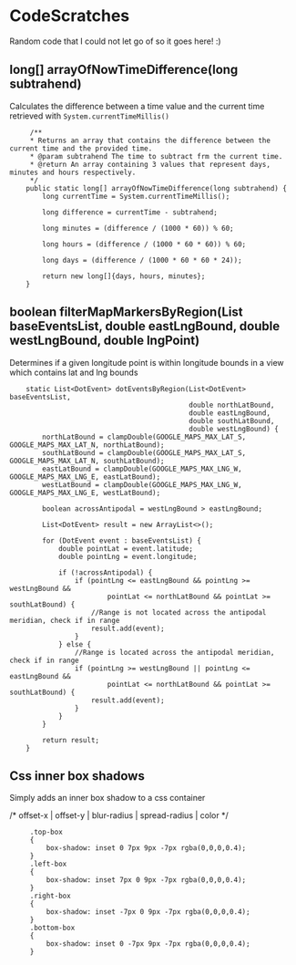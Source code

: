 # CodeScratches
Random code that I could not let go of so it goes here! :)


## <b>long[] arrayOfNowTimeDifference(long subtrahend)</b>

Calculates the difference between a time value and the current time retrieved with `System.currentTimeMillis()`
```
     /**
     * Returns an array that contains the difference between the current time and the provided time.
     * @param subtrahend The time to subtract frm the current time.
     * @return An array containing 3 values that represent days, minutes and hours respectively.
     */
    public static long[] arrayOfNowTimeDifference(long subtrahend) {
        long currentTime = System.currentTimeMillis();

        long difference = currentTime - subtrahend;

        long minutes = (difference / (1000 * 60)) % 60;

        long hours = (difference / (1000 * 60 * 60)) % 60;

        long days = (difference / (1000 * 60 * 60 * 24));

        return new long[]{days, hours, minutes};
    }
```

## <b>boolean filterMapMarkersByRegion(List<DotEvent> baseEventsList, double eastLngBound, double westLngBound, double lngPoint)</b>

Determines if a given longitude point is within longitude bounds in a view which contains lat and lng bounds
``` 
    static List<DotEvent> dotEventsByRegion(List<DotEvent> baseEventsList,
                                            double northLatBound,
                                            double eastLngBound,
                                            double southLatBound,
                                            double westLngBound) {
        northLatBound = clampDouble(GOOGLE_MAPS_MAX_LAT_S, GOOGLE_MAPS_MAX_LAT_N, northLatBound);
        southLatBound = clampDouble(GOOGLE_MAPS_MAX_LAT_S, GOOGLE_MAPS_MAX_LAT_N, southLatBound);
        eastLatBound = clampDouble(GOOGLE_MAPS_MAX_LNG_W, GOOGLE_MAPS_MAX_LNG_E, eastLatBound);
        westLatBound = clampDouble(GOOGLE_MAPS_MAX_LNG_W, GOOGLE_MAPS_MAX_LNG_E, westLatBound);

        boolean acrossAntipodal = westLngBound > eastLngBound;

        List<DotEvent> result = new ArrayList<>();

        for (DotEvent event : baseEventsList) {
            double pointLat = event.latitude;
            double pointLng = event.longitude;

            if (!acrossAntipodal) {
                if (pointLng <= eastLngBound && pointLng >= westLngBound &&
                        pointLat <= northLatBound && pointLat >= southLatBound) {
                    //Range is not located across the antipodal meridian, check if in range
                    result.add(event);
                }
            } else {
                //Range is located across the antipodal meridian, check if in range
                if (pointLng >= westLngBound || pointLng <= eastLngBound &&
                        pointLat <= northLatBound && pointLat >= southLatBound) {
                    result.add(event);
                }
            }
        }

        return result;
    }
```

## <b>Css inner box shadows</b>

Simply adds an inner box shadow to a css container

/* offset-x | offset-y | blur-radius | spread-radius | color */
```
     .top-box
     {
         box-shadow: inset 0 7px 9px -7px rgba(0,0,0,0.4);
     }
     .left-box
     {
         box-shadow: inset 7px 0 9px -7px rgba(0,0,0,0.4);
     }
     .right-box
     {
         box-shadow: inset -7px 0 9px -7px rgba(0,0,0,0.4);
     }
     .bottom-box
     {
         box-shadow: inset 0 -7px 9px -7px rgba(0,0,0,0.4);
     }
```
